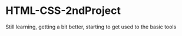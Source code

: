 # HTML-CSS-2ndProject
Still learning, getting a bit better, starting to get used to the basic tools
